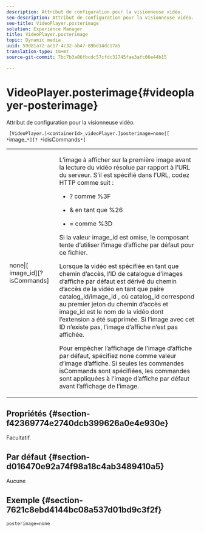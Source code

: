 ```yaml
---
description: Attribut de configuration pour la visionneuse vidéo.
seo-description: Attribut de configuration pour la visionneuse vidéo.
seo-title: VideoPlayer.posterimage
solution: Experience Manager
title: VideoPlayer.posterimage
topic: Dynamic media
uuid: 59d81a72-ac17-4c32-ab47-89bd14dc17a5
translation-type: tm+mt
source-git-commit: 7bc7b3a86fbcdc57cfdc31745fae3afc06e44b15

---
```



# VideoPlayer.posterimage{#videoplayer-posterimage}

Attribut de configuration pour la visionneuse vidéo.

` [VideoPlayer.|<containerId>_videoPlayer.]posterimage=none|[ *`image_`*][? *`idisCommands`*]`

<table id="table_C616483932C2482CA9794DDD7313FD7C"> 
 <tbody> 
  <tr> 
   <td colname="col1"> <p> <span class="codeph"> none|[<span class="varname"> image_id</span>][?<span class="varname"> isCommands</span>]</span> </p> </td> 
   <td colname="col2"> <p> L’image à afficher sur la première image avant la lecture du vidéo  résolue par rapport à l’URL du <span class="codeph"> serveur</span>. S’il est spécifié dans l’URL, codez HTTP comme suit : </p> <p> 
     <ul id="ul_B38A687CEFE64C68A0B2C227A68A458F"> 
      <li id="li_E7AE1BDAC17E49E0B7ACF89C5C0529F0"> <p> <span class="codeph"> ?</span> comme <span class="codeph"> %3F</span> </p> </li> 
      <li id="li_391CCF067F734480B2B4AFC9760C479A"> <p> <span class="codeph"> &amp;</span> en tant que <span class="codeph"> %26</span> </p> </li> 
      <li id="li_6824B66A55554C5A8B12874DCF5BFAEE"> <p> <span class="codeph"> =</span> comme <span class="codeph"> %3D</span> </p> </li> 
     </ul> </p> <p>Si la valeur <span class="codeph"><span class="varname"> image_id</span></span> est omise, le composant tente d’utiliser l’image d’affiche par défaut pour ce fichier. </p> <p>Lorsque la vidéo est spécifiée en tant que chemin d’accès, l’ID de catalogue d’images d’affiche par défaut est dérivé du chemin d’accès de la vidéo en tant que <span class="codeph"> paire catalog_id/image_id</span> , où <span class="codeph"> catalog_id</span> correspond au premier jeton du chemin d’accès et <span class="codeph"> image_id</span> est le nom de la vidéo dont l’extension a été supprimée. Si l’image avec cet ID n’existe pas, l’image d’affiche n’est pas affichée. </p> <p>Pour empêcher l’affichage de l’image d’affiche par défaut, spécifiez <span class="codeph"> none</span> comme valeur d’image d’affiche. Si seules les <span class="codeph"><span class="varname"> commandes isCommands</span></span> sont spécifiées, les commandes sont appliquées à l’image d’affiche par défaut avant l’affichage de l’image. </p> </td> 
  </tr> 
 </tbody> 
</table>

## Propriétés {#section-f42369774e2740dcb399626a0e4e930e}

Facultatif.

## Par défaut {#section-d016470e92a74f98a18c4ab3489410a5}

Aucune

## Exemple {#section-7621c8ebd4144bc08a537d01bd9c3f2f}

```
posterimage=none
```


